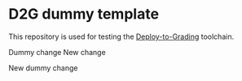 # D2G dummy template
This repository is used for testing the [Deploy-to-Grading](https://github.com/Programmiermethoden/Deploy-to-Grading) toolchain.

Dummy change
New change

New dummy change
